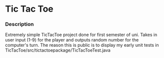 # Tic Tac Toe
### Description
Extremely simple TicTacToe project done for first semester of uni. Takes in user input (1-9) for the player and outputs random number for the computer's turn. The reason this is public is to display my early unit tests in TicTacToe/src/tictactoepackage/TicTacToeTest.java
